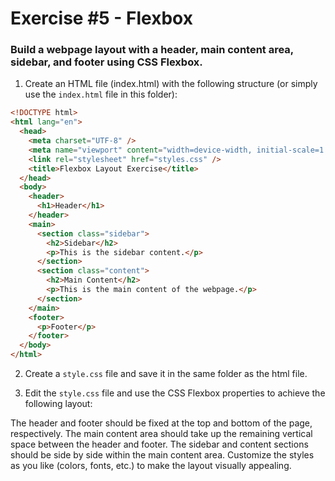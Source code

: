 # Exercise #5 - Flexbox

### Build a webpage layout with a header, main content area, sidebar, and footer using CSS Flexbox.



1. Create an HTML file (index.html) with the following structure (or simply use the ```index.html``` file in this folder):

```html
<!DOCTYPE html>
<html lang="en">
  <head>
    <meta charset="UTF-8" />
    <meta name="viewport" content="width=device-width, initial-scale=1.0"/>
    <link rel="stylesheet" href="styles.css" />
    <title>Flexbox Layout Exercise</title>
  </head>
  <body>
    <header>
      <h1>Header</h1>
    </header>
    <main>
      <section class="sidebar">
        <h2>Sidebar</h2>
        <p>This is the sidebar content.</p>
      </section>
      <section class="content">
        <h2>Main Content</h2>
        <p>This is the main content of the webpage.</p>
      </section>
    </main>
    <footer>
      <p>Footer</p>
    </footer>
  </body>
</html>
```

2. Create a ```style.css``` file and save it in the same folder as the html file. 

3. Edit the ```style.css``` file and use the CSS Flexbox properties to achieve the following layout:

The header and footer should be fixed at the top and bottom of the page, respectively.
The main content area should take up the remaining vertical space between the header and footer.
The sidebar and content sections should be side by side within the main content area.
Customize the styles as you like (colors, fonts, etc.) to make the layout visually appealing.